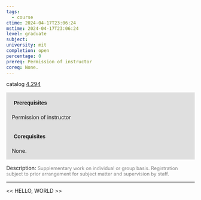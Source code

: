 ```yaml
---
tags:
  - course
ctime: 2024-04-17T23:06:24
mstime: 2024-04-17T23:06:24
level: graduate
subject: 
university: mit
completion: open
percentage: 0
prereq: Permission of instructor
coreq: None.
---
```


catalog [4.294](http://student.mit.edu/catalog/m4b.html#4.294)

<span style="display: block; padding: 15px; background-color: rgb(100, 100, 100, 0.2);"><font id="m_prereq3073_0" style="display: block; font-family: Arial, sans-serif; font-weight: bold; padding: 5px">Prerequisites</font><br><span id="prereq3073_0">Permission of instructor</span></span>
<span style="display: block; padding: 15px; background-color: rgb(100, 100, 100, 0.2);"><font id="m_coreq3073_0" style="display: block; font-family: Arial, sans-serif; font-weight: bold; padding: 5px">Corequisites</font><br><span id="coreq3073_0">None.</span></span>

<font style="">Description:</font>
<font style="color: grey; font-size: 0.8rem;">Supplementary work on individual or group basis. Registration subject to prior arrangement for subject matter and supervision by staff.</font>



---

<< HELLO, WORLD >>
